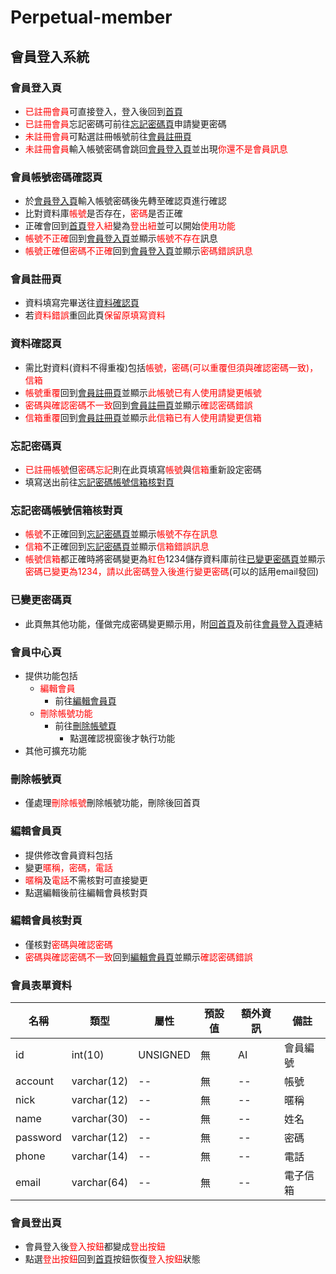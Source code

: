 # Perpetual-member
## 會員登入系統

### 會員登入頁
* <font color=#FF0000>已註冊會員</font>可直接登入，登入後回到<u>首頁</u>
* <font color=#FF0000>已註冊會員</font>忘記密碼可前往<u>忘記密碼頁</u>申請變更密碼
* <font color=#FF0000>未註冊會員</font>可點選註冊帳號前往<u>會員註冊頁</u>
* <font color=#FF0000>未註冊會員</font>輸入帳號密碼會跳回<u>會員登入頁</u>並出現<font color=#FF0000>你還不是會員訊息</font>

### 會員帳號密碼確認頁
* 於<u>會員登入頁</u>輸入帳號密碼後先轉至確認頁進行確認
* 比對資料庫<font color=#FF0000>帳號</font>是否存在，<font color=#FF0000>密碼</font>是否正確
* 正確會回到<u>首頁</u><font color=#FF0000>登入紐</font>變為<font color=#FF0000>登出紐</font>並可以開始<font color=#FF0000>使用功能</font>
* <font color=#FF0000>帳號不正確</font>回到<u>會員登入頁</u>並顯示<font color=#FF0000>帳號不存在</font>訊息
* <font color=#FF0000>帳號正確</font>但<font color=#FF0000>密碼不正確</font>回到<u>會員登入頁</u>並顯示<font color=#FF0000>密碼錯誤訊息</font>

### 會員註冊頁
* 資料填寫完畢送往<u>資料確認頁</u>
* 若<font color=#FF0000>資料錯誤</font>重回此頁<font color=#FF0000>保留原填寫資料</font>

### 資料確認頁
* 需比對資料(資料不得重複)包括<font color=#FF0000>帳號，密碼(可以重覆但須與確認密碼一致)，信箱</font>
* <font color=#FF0000>帳號重覆</font>回到<u>會員註冊頁</u>並顯示<font color=#FF0000>此帳號已有人使用請變更帳號</font>
* <font color=#FF0000>密碼與確認密碼不一致</font>回到<u>會員註冊頁</u>並顯示<font color=#FF0000>確認密碼錯誤</font>
* <font color=#FF0000>信箱重覆</font>回到<u>會員註冊頁</u>並顯示<font color=#FF0000>此信箱已有人使用請變更信箱</font>

### 忘記密碼頁
* <font color=#FF0000>已註冊帳號</font>但<font color=#FF0000>密碼忘記</font>則在此頁填寫<font color=#FF0000>帳號</font>與<font color=#FF0000>信箱</font>重新設定密碼
* 填寫送出前往<u>忘記密碼帳號信箱核對頁</u>

### 忘記密碼帳號信箱核對頁
* <font color=#FF0000>帳號</font>不正確回到<u>忘記密碼頁</u>並顯示<font color=#FF0000>帳號不存在訊息</font>
* <font color=#FF0000>信箱</font>不正確回到<u>忘記密碼頁</u>並顯示<font color=#FF0000>信箱錯誤訊息</font>
* <font color=#FF0000>帳號信箱</font>都正確時將密碼變更為<font color=#FF0000>紅色</font>1234儲存資料庫前往<u>已變更密碼頁</u>並顯示<font color=#FF0000>密碼已變更為1234，請以此密碼登入後進行變更密碼</font>(可以的話用email發回)

### 已變更密碼頁
* 此頁無其他功能，僅做完成密碼變更顯示用，附<u>回首頁</u>及前往<u>會員登入頁</u>連結

### 會員中心頁
* 提供功能包括
    * <font color=#FF0000>編輯會員</font>
        * 前往<u>編輯會員頁</u>
    * <font color=#FF0000>刪除帳號功能</font>
        * 前往<u>刪除帳號頁</u>
            * 點選確認視窗後才執行功能
* 其他可擴充功能

### 刪除帳號頁
* 僅處理<font color=#FF0000>刪除帳號</font>刪除帳號功能，刪除後回首頁

### 編輯會員頁
* 提供修改會員資料包括
* 變更<font color=#FF0000>暱稱，密碼，電話</font>
* <font color=#FF0000>暱稱</font>及<font color=#FF0000>電話</font>不需核對可直接變更
* 點選編輯後前往編輯會員核對頁

### 編輯會員核對頁
* 僅核對<font color=#FF0000>密碼與確認密碼</font>
* <font color=#FF0000>密碼與確認密碼不一致</font>回到<u>編輯會員頁</u>並顯示<font color=#FF0000>確認密碼錯誤</font>

### 會員表單資料
|名稱|類型|屬性|預設值|額外資訊|備註|
|--|--|--|--|--|--|
|id|int(10)|UNSIGNED|無|AI|會員編號|
|account|varchar(12)|--|無|--|帳號|
|nick|varchar(12)|--|無|--|暱稱|
|name|varchar(30)|--|無|--|姓名|
|password|varchar(12)|--|無|--|密碼|
|phone|varchar(14)|--|無|--|電話|
|email|varchar(64)|--|無|--|電子信箱|

### 會員登出頁
* 會員登入後<font color=#FF0000>登入按鈕</font>都變成<font color=#FF0000>登出按鈕</font>
* 點選<font color=#FF0000>登出按鈕</font>回到<u>首頁</u>按鈕恢復<font color=#FF0000>登入按鈕</font>狀態
